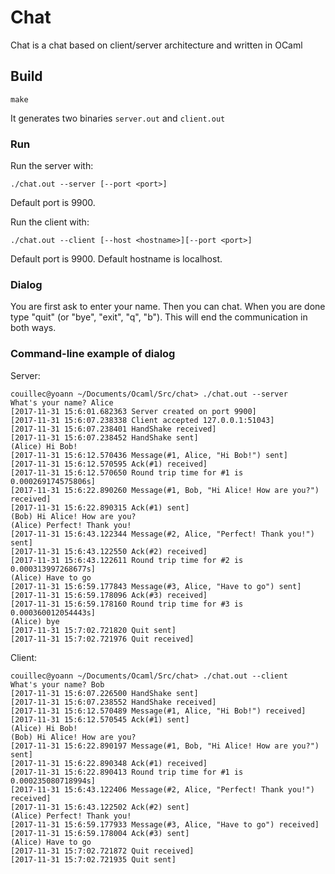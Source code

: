 Chat
============

Chat is a chat based on client/server architecture and written in OCaml

## Build

```make```

It generates two binaries `server.out` and `client.out`

### Run

Run the server with:

```
./chat.out --server [--port <port>]
```

Default port is 9900.

Run the client with:

```
./chat.out --client [--host <hostname>][--port <port>]
```

Default port is 9900. Default hostname is localhost.

### Dialog

You are first ask to enter your name.
Then you can chat.
When you are done type "quit" (or "bye", "exit", "q", "b"). This will end the communication in both ways.

### Command-line example of dialog

Server:

```shell
couillec@yoann ~/Documents/Ocaml/Src/chat> ./chat.out --server
What's your name? Alice
[2017-11-31 15:6:01.682363 Server created on port 9900]
[2017-11-31 15:6:07.238338 Client accepted 127.0.0.1:51043]
[2017-11-31 15:6:07.238401 HandShake received]
[2017-11-31 15:6:07.238452 HandShake sent]
(Alice) Hi Bob!
[2017-11-31 15:6:12.570436 Message(#1, Alice, "Hi Bob!") sent]
[2017-11-31 15:6:12.570595 Ack(#1) received]
[2017-11-31 15:6:12.570650 Round trip time for #1 is 0.000269174575806s]
[2017-11-31 15:6:22.890260 Message(#1, Bob, "Hi Alice! How are you?") received]
[2017-11-31 15:6:22.890315 Ack(#1) sent]
(Bob) Hi Alice! How are you?
(Alice) Perfect! Thank you!
[2017-11-31 15:6:43.122344 Message(#2, Alice, "Perfect! Thank you!") sent]
[2017-11-31 15:6:43.122550 Ack(#2) received]
[2017-11-31 15:6:43.122611 Round trip time for #2 is 0.000313997268677s]
(Alice) Have to go
[2017-11-31 15:6:59.177843 Message(#3, Alice, "Have to go") sent]
[2017-11-31 15:6:59.178096 Ack(#3) received]
[2017-11-31 15:6:59.178160 Round trip time for #3 is 0.000360012054443s]
(Alice) bye
[2017-11-31 15:7:02.721820 Quit sent]
[2017-11-31 15:7:02.721976 Quit received]
```

Client:

```shell
couillec@yoann ~/Documents/Ocaml/Src/chat> ./chat.out --client
What's your name? Bob
[2017-11-31 15:6:07.226500 HandShake sent]
[2017-11-31 15:6:07.238552 HandShake received]
[2017-11-31 15:6:12.570489 Message(#1, Alice, "Hi Bob!") received]
[2017-11-31 15:6:12.570545 Ack(#1) sent]
(Alice) Hi Bob!
(Bob) Hi Alice! How are you?
[2017-11-31 15:6:22.890197 Message(#1, Bob, "Hi Alice! How are you?") sent]
[2017-11-31 15:6:22.890348 Ack(#1) received]
[2017-11-31 15:6:22.890413 Round trip time for #1 is 0.000235080718994s]
[2017-11-31 15:6:43.122406 Message(#2, Alice, "Perfect! Thank you!") received]
[2017-11-31 15:6:43.122502 Ack(#2) sent]
(Alice) Perfect! Thank you!
[2017-11-31 15:6:59.177933 Message(#3, Alice, "Have to go") received]
[2017-11-31 15:6:59.178004 Ack(#3) sent]
(Alice) Have to go
[2017-11-31 15:7:02.721872 Quit received]
[2017-11-31 15:7:02.721935 Quit sent]
```